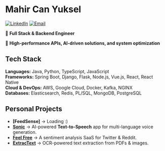 # Mahir Can Yuksel  

[![LinkedIn](https://img.shields.io/badge/-LinkedIn-0077B5?style=flat&logo=linkedin&logoColor=white)](https://linkedin.com/in/can-yuksel)
[![Email](https://img.shields.io/badge/-Email-D14836?style=flat&logo=gmail&logoColor=white)](mailto:mahircanyuksel@gmail.com)

🔹 **Full Stack & Backend Engineer**

🔹 **High-performance APIs, AI-driven solutions, and system optimization**  

## Tech Stack  
**Languages:** Java, Python, TypeScript, JavaScript  
**Frameworks:** Spring Boot, Django, Flask, Node.js, Vue.js, React, React Native  
**Cloud & DevOps:** AWS, Google Cloud, Docker, Kafka, NGINX  
**Databases:** Elasticsearch, Redis, PL/SQL, MongoDB, PostgreSQL  

## Personal Projects  
- **[FeedSense]** → Loading :) 
- **[Sonic](#)** → AI-powered **Text-to-Speech** app for multi-language voice generation.  
- **[Feel Free](#)** → A sentiment analysis SaaS for Twitter & Reddit.  
- **[ExtracText](#)** → OCR-powered text extraction from PDFs & images.  
